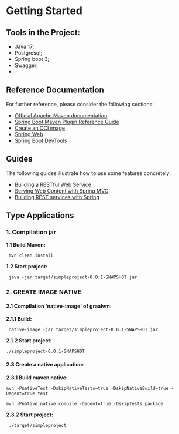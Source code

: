 # Getting Started

## Tools in the Project:

- Java 17;
- Postgresql;
- Spring boot 3;
- Swagger;
- 

## Reference Documentation
For further reference, please consider the following sections:

* [Official Apache Maven documentation](https://maven.apache.org/guides/index.html)
* [Spring Boot Maven Plugin Reference Guide](https://docs.spring.io/spring-boot/docs/3.2.2/maven-plugin/reference/html/)
* [Create an OCI image](https://docs.spring.io/spring-boot/docs/3.2.2/maven-plugin/reference/html/#build-image)
* [Spring Web](https://docs.spring.io/spring-boot/docs/3.2.2/reference/htmlsingle/index.html#web)
* [Spring Boot DevTools](https://docs.spring.io/spring-boot/docs/3.2.2/reference/htmlsingle/index.html#using.devtools)

## Guides
The following guides illustrate how to use some features concretely:

* [Building a RESTful Web Service](https://spring.io/guides/gs/rest-service/)
* [Serving Web Content with Spring MVC](https://spring.io/guides/gs/serving-web-content/)
* [Building REST services with Spring](https://spring.io/guides/tutorials/rest/)

## Type Applications

### 1. Compilation jar

**1.1 Build Maven:**
```
 mvn clean install
```

**1.2 Start project:**
```
 java -jar target/simpleproject-0.0.1-SNAPSHOT.jar
```

### 2. CREATE IMAGE NATIVE

#### 2.1 Compilation 'native-image' of graalvm:

**2.1.1 Build:**
```
 native-image -jar target/simpleproject-0.0.1-SNAPSHOT.jar 
```

**2.1.2 Start project:**
```
./simpleproject-0.0.1-SNAPSHOT
```

#### 2.3 Create a native application:

**2.3.1 Build maven native:**

```
mvn -PnativeTest -DskipNativeTests=true -DskipNativeBuild=true -Dagent=true test
```

```
mvn -Pnative native:compile -Dagent=true -DskipTests package
```

**2.3.2 Start project:**

```
 ./target/simpleproject
```